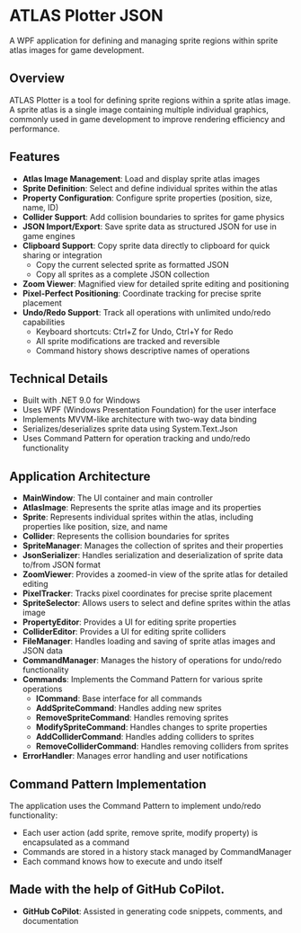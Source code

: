 # ATLAS Plotter JSON

A WPF application for defining and managing sprite regions within sprite atlas images for game development.

## Overview
ATLAS Plotter is a tool for defining sprite regions within a sprite atlas image. A sprite atlas is a single image containing multiple individual graphics, commonly used in game development to improve rendering efficiency and performance.

## Features
- **Atlas Image Management**: Load and display sprite atlas images
- **Sprite Definition**: Select and define individual sprites within the atlas
- **Property Configuration**: Configure sprite properties (position, size, name, ID)
- **Collider Support**: Add collision boundaries to sprites for game physics
- **JSON Import/Export**: Save sprite data as structured JSON for use in game engines
- **Clipboard Support**: Copy sprite data directly to clipboard for quick sharing or integration
  - Copy the current selected sprite as formatted JSON
  - Copy all sprites as a complete JSON collection
- **Zoom Viewer**: Magnified view for detailed sprite editing and positioning
- **Pixel-Perfect Positioning**: Coordinate tracking for precise sprite placement
- **Undo/Redo Support**: Track all operations with unlimited undo/redo capabilities
  - Keyboard shortcuts: Ctrl+Z for Undo, Ctrl+Y for Redo
  - All sprite modifications are tracked and reversible
  - Command history shows descriptive names of operations

## Technical Details
- Built with .NET 9.0 for Windows
- Uses WPF (Windows Presentation Foundation) for the user interface
- Implements MVVM-like architecture with two-way data binding
- Serializes/deserializes sprite data using System.Text.Json
- Uses Command Pattern for operation tracking and undo/redo functionality

## Application Architecture
- **MainWindow**: The UI container and main controller
- **AtlasImage**: Represents the sprite atlas image and its properties
- **Sprite**: Represents individual sprites within the atlas, including properties like position, size, and name
- **Collider**: Represents the collision boundaries for sprites
- **SpriteManager**: Manages the collection of sprites and their properties
- **JsonSerializer**: Handles serialization and deserialization of sprite data to/from JSON format
- **ZoomViewer**: Provides a zoomed-in view of the sprite atlas for detailed editing
- **PixelTracker**: Tracks pixel coordinates for precise sprite placement
- **SpriteSelector**: Allows users to select and define sprites within the atlas image
- **PropertyEditor**: Provides a UI for editing sprite properties
- **ColliderEditor**: Provides a UI for editing sprite colliders
- **FileManager**: Handles loading and saving of sprite atlas images and JSON data
- **CommandManager**: Manages the history of operations for undo/redo functionality
- **Commands**: Implements the Command Pattern for various sprite operations
  - **ICommand**: Base interface for all commands
  - **AddSpriteCommand**: Handles adding new sprites
  - **RemoveSpriteCommand**: Handles removing sprites
  - **ModifySpriteCommand**: Handles changes to sprite properties
  - **AddColliderCommand**: Handles adding colliders to sprites
  - **RemoveColliderCommand**: Handles removing colliders from sprites
- **ErrorHandler**: Manages error handling and user notifications

## Command Pattern Implementation
The application uses the Command Pattern to implement undo/redo functionality:
- Each user action (add sprite, remove sprite, modify property) is encapsulated as a command
- Commands are stored in a history stack managed by CommandManager
- Each command knows how to execute and undo itself

## Made with the help of GitHub CoPilot.
- **GitHub CoPilot**: Assisted in generating code snippets, comments, and documentation